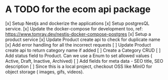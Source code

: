 # A TODO for the ecom api package 
[x] Setup Nestjs and dockerize the applications 
[x] Setup postgresQL service. 
[x] Update the docker-compose for development too, ref: https://www.tomray.dev/nestjs-docker-compose-postgres
[x] Setup a product service
[x] Update Product create api to check for duplicate name 
[x] Add error handling for all the incorrect requests
[ ] Update Product create api to return category name if added 
[ ] Create a Category CRUD 
[ ] Add status field to Product. Can we use a Enum to set allowed values ( Active, Draft, Inactive, Archived)
[ ] Add fields for meta data  - SEO title, SEO description 
[ ] Since this is a local project, checkout OSS like MinIO for object storage ( images, gifs, videos).

